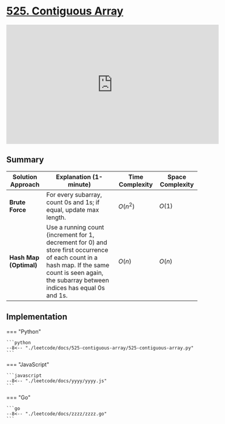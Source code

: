 # [525. Contiguous Array](https://leetcode.com/problems/contiguous-array/description/)

<iframe width="560" height="315" src="https://www.youtube.com/embed/agB1LyObUNE?si=KntHRgUr03ZPmj_R" title="YouTube video player" frameborder="0" allow="accelerometer; autoplay; clipboard-write; encrypted-media; gyroscope; picture-in-picture; web-share" referrerpolicy="strict-origin-when-cross-origin" allowfullscreen></iframe>

## Summary

| **Solution Approach** | **Explanation (1-minute)** | **Time Complexity** | **Space Complexity** |
| --------------------- | -------------------------- | ------------------- | -------------------- |
| **Brute Force**       | For every subarray, count 0s and 1s; if equal, update max length. | $O(n^2)$ | $O(1)$ |
| **Hash Map (Optimal)** | Use a running count (increment for 1, decrement for 0) and store first occurrence of each count in a hash map. If the same count is seen again, the subarray between indices has equal 0s and 1s. | $O(n)$ | $O(n)$ |


## Implementation

=== "Python"

    ```python
    --8<-- "./leetcode/docs/525-contiguous-array/525-contiguous-array.py"
    ```

=== "JavaScript"

    ```javascript
    --8<-- "./leetcode/docs/yyyy/yyyy.js"
    ```

=== "Go"

    ```go
    --8<-- "./leetcode/docs/zzzz/zzzz.go"
    ```
